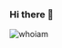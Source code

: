 ### Hi there 👋

![whoiam](https://user-images.githubusercontent.com/50375089/121972788-8a317f00-cd41-11eb-86e5-6b92bfa3e0c3.png)

<!--
**CUBOFIG/CUBOFIG** is a ✨ _special_ ✨ repository because its `README.md` (this file) appears on your GitHub profile.

Here are some ideas to get you started:

- 🔭 I’m currently working on ...
- 🌱 I’m currently learning ...
- 👯 I’m looking to collaborate on ...
- 🤔 I’m looking for help with ...
- 💬 Ask me about ...
- 📫 How to reach me: ...
- 😄 Pronouns: ...
- ⚡ Fun fact: ...
-->
